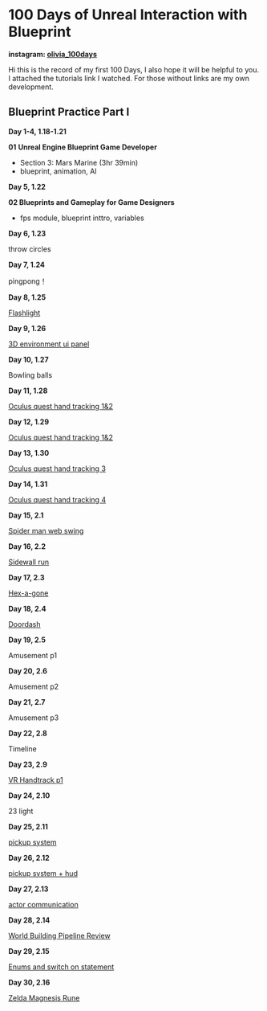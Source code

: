 # 100 Days of Unreal Interaction with Blueprint
**instagram: [olivia_100days](https://www.instagram.com/olivia_100days/)**
 
 Hi this is the record of my first 100 Days, I also hope it will be helpful to you.
 I attached the tutorials link I watched. For those without links are my own development.
 
## Blueprint Practice Part I

**Day 1-4, 1.18-1.21** 

**01** **Unreal Engine Blueprint Game Developer**

- Section 3: Mars Marine (3hr 39min)
- blueprint, animation, AI

**Day 5, 1.22**

**02 Blueprints and Gameplay for Game Designers**

- fps module, blueprint inttro, variables

**Day 6, 1.23**

throw circles

**Day 7, 1.24**

pingpong！

**Day 8, 1.25**

[Flashlight](https://youtu.be/mVvyHKGPSaY)

**Day 9, 1.26**

[3D environment ui panel](https://youtu.be/4sxxe9_w9Zs)

**Day 10, 1.27**

Bowling balls

**Day 11, 1.28**

[Oculus quest hand tracking 1&2](https://youtu.be/sSdpPtlEk20)

**Day 12, 1.29**

[Oculus quest hand tracking 1&2](https://youtu.be/sSdpPtlEk20)

**Day 13, 1.30**

[Oculus quest hand tracking 3](https://youtu.be/sSdpPtlEk20)

**Day 14, 1.31**

[Oculus quest hand tracking 4](https://youtu.be/sSdpPtlEk20)

**Day 15, 2.1**

[Spider man web swing](https://youtu.be/8oc4ZCNJ9wM)

**Day 16, 2.2**

[Sidewall run](https://youtu.be/1ah_thU90-0)

**Day 17, 2.3**

[Hex-a-gone](https://youtu.be/ANWzAitL0Jg)

**Day 18, 2.4**

[Doordash](https://youtu.be/j6uQ9I6uCtg)

**Day 19, 2.5**

Amusement p1

**Day 20, 2.6**

Amusement p2

**Day 21, 2.7**

Amusement p3

**Day 22, 2.8**

Timeline

**Day 23, 2.9**

[VR Handtrack p1](https://youtu.be/sSdpPtlEk20)

**Day 24, 2.10**

23 light

**Day 25, 2.11**

[pickup system](https://docs.unrealengine.com/4.27/en-US/Resources/ContentExamples/Blueprints_Advanced/2_5/)

**Day 26, 2.12**

[pickup system + hud](https://docs.unrealengine.com/4.27/en-US/Resources/ContentExamples/Blueprints_Advanced/2_5/)

**Day 27, 2.13**

[actor communication](https://docs.unrealengine.com/4.27/en-US/ProgrammingAndScripting/ActorCommunication/)

**Day 28, 2.14**

[World Building Pipeline Review](https://learn.unrealengine.com/home/LearningPath/113226)

**Day 29, 2.15**

[Enums and switch on statement](https://www.unrealengine.com/marketplace/en-US/product/advanced-locomotion-system-v1)

**Day 30, 2.16**

[Zelda Magnesis Rune](https://youtu.be/-3skkNbervM)
